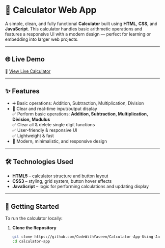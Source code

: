 # 🧮 Calculator Web App

A simple, clean, and fully functional **Calculator** built using **HTML**, **CSS**, and **JavaScript**. This calculator handles basic arithmetic operations and features a responsive UI with a modern design — perfect for learning or embedding into larger web projects.

---

## 🌐 Live Demo

🔗 [View Live Calculator](https://CodeWithYaseen.github.io/Calculator-App-Using-JavaScript/)  
<!-- Replace '#' with your live demo link -->

---

## ✨ Features

- ➕ Basic operations: Addition, Subtraction, Multiplication, Division  
- 🧠 Clear and real-time input/output display  
  ✅ Perform basic operations: **Addition, Subtraction, Multiplication, Division, Modulus**  
  ✅ Clear all & delete single digit functions  
  ✅ User-friendly & responsive UI  
  ✅ Lightweight & fast  
- 🎨 Modern, minimalistic, and responsive design  

---

## 🛠️ Technologies Used

- **HTML5** – calculator structure and button layout  
- **CSS3** – styling, grid system, button hover effects  
- **JavaScript** – logic for performing calculations and updating display  

---

## 🚀 Getting Started

To run the calculator locally:

1. **Clone the Repository**
   ```bash
   git clone https://github.com/CodeWithYaseen/Calculator-App-Using-JavaScript.git
   cd calculator-app
